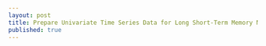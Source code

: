```yaml
---
layout: post
title: Prepare Univariate Time Series Data for Long Short-Term Memory Networks
published: true
---
```

